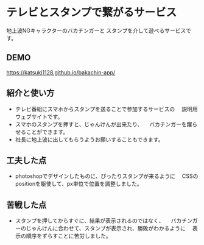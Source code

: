 # テレビとスタンプで繋がるサービス
地上波NGキャラクターのバカチンガーと
スタンプを介して遊べるサービスです。

## DEMO
https://katsuki1128.github.io/bakachin-app/

## 紹介と使い方

  - テレビ番組にスマホからスタンプを送ることで参加するサービスの
  　説明用ウェブサイトです。
  - スマホのスタンプを押すと、じゃんけんが出来たり、
  　バカチンガーを躍らせることができます。
  - 社長に地上波に出してもらうようお願いすることもできます。

## 工夫した点

  - photoshopでデザインしたものに、ぴったりスタンプが来るように
  　CSSのpositionを駆使して、px単位で位置を調整しました。
 


## 苦戦した点
  - スタンプを押してからすぐに、結果が表示されるのではなく、
  　バカチンガーのじゃんけんに合わせて、スタンプが表示され、勝敗がわかるように
  　表示の順序をずらすことに苦労しました。
